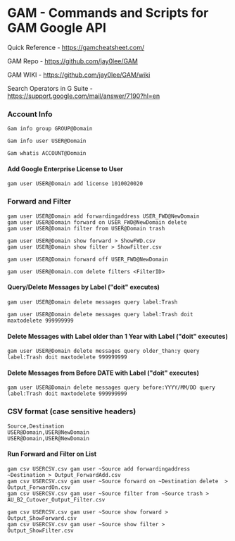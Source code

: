 # GAM - Commands and Scripts for GAM Google API

Quick Reference - https://gamcheatsheet.com/

GAM Repo - https://github.com/jay0lee/GAM

GAM WIKI - https://github.com/jay0lee/GAM/wiki

Search Operators in G Suite - https://support.google.com/mail/answer/7190?hl=en

### Account Info
    Gam info group GROUP@Domain

    Gam info user USER@Domain

    Gam whatis ACCOUNT@Domain

#### Add Google Enterprise License to User
    gam user USER@Domain add license 1010020020

### Forward and Filter  
    gam user USER@Domain add forwardingaddress USER_FWD@NewDomain
    gam user USER@Domain forward on USER_FWD@NewDomain delete
    gam user USER@Domain filter from USER@Domain trash

    gam user USER@Domain show forward > ShowFWD.csv
    gam user USER@Domain show filter > ShowFilter.csv

    gam user USER@Domain forward off USER_FWD@NewDomain

    gam user USER@Domain.com delete filters <FilterID>

#### Query/Delete Messages by Label ("doit" executes)
    gam user USER@Domain delete messages query label:Trash

    gam user USER@Domain delete messages query label:Trash doit maxtodelete 999999999

#### Delete Messages with Label older than 1 Year with Label ("doit" executes)
    gam user USER@Domain delete messages query older_than:y query label:Trash doit maxtodelete 999999999

#### Delete Messages from Before DATE with Label ("doit" executes)
    gam user USER@Domain delete messages query before:YYYY/MM/DD query label:Trash doit maxtodelete 999999999          

###  CSV format (case sensitive headers)
    Source,Destination
    USER@Domain,USER@NewDomain
    USER@Domain,USER@NewDomain

#### Run Forward and Filter on List
    gam csv USERCSV.csv gam user ~Source add forwardingaddress ~Destination > Output_ForwardAdd.csv
    gam csv USERCSV.csv gam user ~Source forward on ~Destination delete  > Output_ForwardOn.csv
    gam csv USERCSV.csv gam user ~Source filter from ~Source trash > AU_B2_Cutover_Output_Filter.csv

    gam csv USERCSV.csv gam user ~Source show forward > Output_ShowForward.csv
    gam csv USERCSV.csv gam user ~Source show filter > Output_ShowFilter.csv
